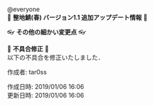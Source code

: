 @everyone   
:cherry_blossom:  **__整地鯖(春) バージョン1.1  追加アップデート情報__** :cherry_blossom:  



:eyeglasses: **__その他の細かい変更点__** :eyeglasses:  



:bow: **__不具合修正__** :bow:   
以下の不具合を修正いたしました．  



作成者: tar0ss  

作成日時: 2019/01/06 16:06  
更新日時: 2019/01/06 16:06  